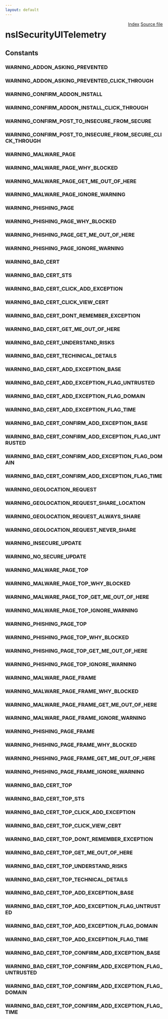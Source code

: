 ```yaml
---
layout: default
---
```

<div class='links' style='float:right'><a href="../index.html">Index</a>
<a href="http://dxr.mozilla.org/mozilla-central/source/security/manager/boot/public/nsISecurityUITelemetry.idl">Source file</a>
</div>

# nsISecurityUITelemetry #

## Constants ##

### WARNING_ADDON_ASKING_PREVENTED ###

### WARNING_ADDON_ASKING_PREVENTED_CLICK_THROUGH ###

### WARNING_CONFIRM_ADDON_INSTALL ###

### WARNING_CONFIRM_ADDON_INSTALL_CLICK_THROUGH ###

### WARNING_CONFIRM_POST_TO_INSECURE_FROM_SECURE ###

### WARNING_CONFIRM_POST_TO_INSECURE_FROM_SECURE_CLICK_THROUGH ###

### WARNING_MALWARE_PAGE ###

### WARNING_MALWARE_PAGE_WHY_BLOCKED ###

### WARNING_MALWARE_PAGE_GET_ME_OUT_OF_HERE ###

### WARNING_MALWARE_PAGE_IGNORE_WARNING ###

### WARNING_PHISHING_PAGE ###

### WARNING_PHISHING_PAGE_WHY_BLOCKED ###

### WARNING_PHISHING_PAGE_GET_ME_OUT_OF_HERE ###

### WARNING_PHISHING_PAGE_IGNORE_WARNING ###

### WARNING_BAD_CERT ###

### WARNING_BAD_CERT_STS ###

### WARNING_BAD_CERT_CLICK_ADD_EXCEPTION ###

### WARNING_BAD_CERT_CLICK_VIEW_CERT ###

### WARNING_BAD_CERT_DONT_REMEMBER_EXCEPTION ###

### WARNING_BAD_CERT_GET_ME_OUT_OF_HERE ###

### WARNING_BAD_CERT_UNDERSTAND_RISKS ###

### WARNING_BAD_CERT_TECHINICAL_DETAILS ###

### WARNING_BAD_CERT_ADD_EXCEPTION_BASE ###

### WARNING_BAD_CERT_ADD_EXCEPTION_FLAG_UNTRUSTED ###

### WARNING_BAD_CERT_ADD_EXCEPTION_FLAG_DOMAIN ###

### WARNING_BAD_CERT_ADD_EXCEPTION_FLAG_TIME ###

### WARNING_BAD_CERT_CONFIRM_ADD_EXCEPTION_BASE ###

### WARNING_BAD_CERT_CONFIRM_ADD_EXCEPTION_FLAG_UNTRUSTED ###

### WARNING_BAD_CERT_CONFIRM_ADD_EXCEPTION_FLAG_DOMAIN ###

### WARNING_BAD_CERT_CONFIRM_ADD_EXCEPTION_FLAG_TIME ###

### WARNING_GEOLOCATION_REQUEST ###

### WARNING_GEOLOCATION_REQUEST_SHARE_LOCATION ###

### WARNING_GEOLOCATION_REQUEST_ALWAYS_SHARE ###

### WARNING_GEOLOCATION_REQUEST_NEVER_SHARE ###

### WARNING_INSECURE_UPDATE ###

### WARNING_NO_SECURE_UPDATE ###

### WARNING_MALWARE_PAGE_TOP ###

### WARNING_MALWARE_PAGE_TOP_WHY_BLOCKED ###

### WARNING_MALWARE_PAGE_TOP_GET_ME_OUT_OF_HERE ###

### WARNING_MALWARE_PAGE_TOP_IGNORE_WARNING ###

### WARNING_PHISHING_PAGE_TOP ###

### WARNING_PHISHING_PAGE_TOP_WHY_BLOCKED ###

### WARNING_PHISHING_PAGE_TOP_GET_ME_OUT_OF_HERE ###

### WARNING_PHISHING_PAGE_TOP_IGNORE_WARNING ###

### WARNING_MALWARE_PAGE_FRAME ###

### WARNING_MALWARE_PAGE_FRAME_WHY_BLOCKED ###

### WARNING_MALWARE_PAGE_FRAME_GET_ME_OUT_OF_HERE ###

### WARNING_MALWARE_PAGE_FRAME_IGNORE_WARNING ###

### WARNING_PHISHING_PAGE_FRAME ###

### WARNING_PHISHING_PAGE_FRAME_WHY_BLOCKED ###

### WARNING_PHISHING_PAGE_FRAME_GET_ME_OUT_OF_HERE ###

### WARNING_PHISHING_PAGE_FRAME_IGNORE_WARNING ###

### WARNING_BAD_CERT_TOP ###

### WARNING_BAD_CERT_TOP_STS ###

### WARNING_BAD_CERT_TOP_CLICK_ADD_EXCEPTION ###

### WARNING_BAD_CERT_TOP_CLICK_VIEW_CERT ###

### WARNING_BAD_CERT_TOP_DONT_REMEMBER_EXCEPTION ###

### WARNING_BAD_CERT_TOP_GET_ME_OUT_OF_HERE ###

### WARNING_BAD_CERT_TOP_UNDERSTAND_RISKS ###

### WARNING_BAD_CERT_TOP_TECHNICAL_DETAILS ###

### WARNING_BAD_CERT_TOP_ADD_EXCEPTION_BASE ###

### WARNING_BAD_CERT_TOP_ADD_EXCEPTION_FLAG_UNTRUSTED ###

### WARNING_BAD_CERT_TOP_ADD_EXCEPTION_FLAG_DOMAIN ###

### WARNING_BAD_CERT_TOP_ADD_EXCEPTION_FLAG_TIME ###

### WARNING_BAD_CERT_TOP_CONFIRM_ADD_EXCEPTION_BASE ###

### WARNING_BAD_CERT_TOP_CONFIRM_ADD_EXCEPTION_FLAG_UNTRUSTED ###

### WARNING_BAD_CERT_TOP_CONFIRM_ADD_EXCEPTION_FLAG_DOMAIN ###

### WARNING_BAD_CERT_TOP_CONFIRM_ADD_EXCEPTION_FLAG_TIME ###
